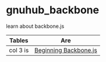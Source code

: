 gnuhub_backbone
======================

learn about backbone.js


| Tables        | Are           | 
| ------------- |:-------------:| 
| col 3 is      | [Beginning Backbone.js](http://techbus.safaribooksonline.com/book/programming/javascript/9781430263340) | 

